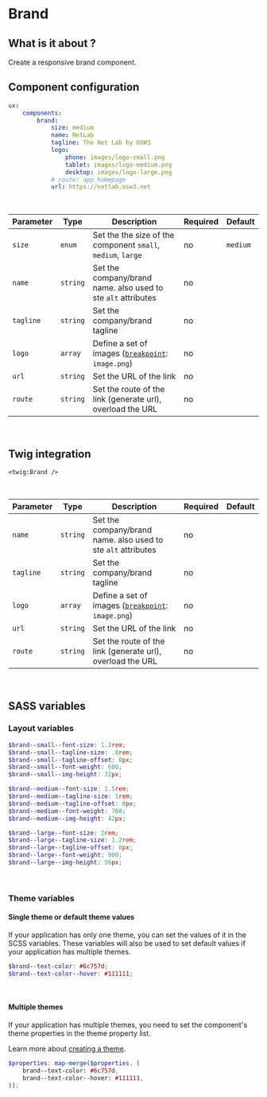 # Brand

## What is it about ?

Create a responsive brand component.
<br>

## Component configuration

```yaml
ux:
    components:
        brand:
            size: medium
            name: NetLab
            tagline: The Net Lab by OSW3
            logo:
                phone: images/logo-small.png
                tablet: images/logo-medium.png
                desktop: images/logo-large.png
            # route: app_homepage
            url: https://netlab.osw3.net
```
<br>

| Parameter | Type | Description | Required | Default |
|-|-|-|-|-|
| `size` | `enum` | Set the the size of the component  `small`, `medium`, `large`  | no | `medium` |
| `name` | `string` | Set the company/brand name. also used to ste `alt` attributes | no |  |
| `tagline` | `string` | Set the company/brand tagline | no |  |
| `logo` | `array` | Define a set of images ([`breakpoint`](./../layout/breakpoints.md): `image.png`)| no |  |
| `url` | `string` | Set the URL of the link | no |  |
| `route` | `string` | Set the route of the link (generate url), overload the URL | no |  |
<br>

## Twig integration

```twig
<twig:Brand />
``` 
<br>

| Parameter | Type | Description | Required | Default |
|-|-|-|-|-|
| `name` | `string` | Set the company/brand name. also used to ste `alt` attributes | no |  |
| `tagline` | `string` | Set the company/brand tagline | no |  |
| `logo` | `array` | Define a set of images ([`breakpoint`](./../layout/breakpoints.md): `image.png`)| no |  |
| `url` | `string` | Set the URL of the link | no |  |
| `route` | `string` | Set the route of the link (generate url), overload the URL | no |  |
<br>

## SASS variables

### Layout variables

```scss
$brand--small--font-size: 1.2rem;
$brand--small--tagline-size: .8rem;
$brand--small--tagline-offset: 0px;
$brand--small--font-weight: 600;
$brand--small--img-height: 32px;

$brand--medium--font-size: 1.5rem;
$brand--medium--tagline-size: 1rem;
$brand--medium--tagline-offset: 0px;
$brand--medium--font-weight: 700;
$brand--medium--img-height: 42px;

$brand--large--font-size: 2rem;
$brand--large--tagline-size: 1.2rem;
$brand--large--tagline-offset: 0px;
$brand--large--font-weight: 900;
$brand--large--img-height: 56px;
```
<br>

### Theme variables

#### Single theme or default theme values

If your application has only one theme, you can set the values ​​of it in the SCSS variables.
These variables will also be used to set default values ​​if your application has multiple themes.

```scss
$brand--text-color: #6c757d;
$brand--text-color--hover: #111111;
```
<br>

#### Multiple themes

If your application has multiple themes, you need to set the component's theme properties in the theme property list.

Learn more about [creating a theme](./../layout/themes.md).

```scss
$properties: map-merge($properties, (
    brand--text-color: #6c757d,
    brand--text-color--hover: #111111,
));
```